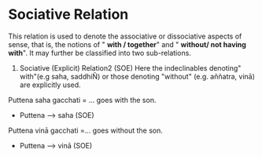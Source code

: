 # Sociative Relation
This relation is used to denote the associative or dissociative aspects of sense, that is, the notions of " **with / together**" and " **without/ not having with**". It may further be classified into two sub-relations.

1. Sociative (Explicit) Relation2 (SOE)
Here the indeclinables denoting" with"(e.g saha, saddhiÑ) or those
denoting "without" (e.g. aññatra, vinā) are explicitly used.

Puttena saha gacchati = ... goes with the son.
- Puttena ——> saha (SOE)

Puttena vinā gacchati =... goes without the son.
- Puttena ——> vinā (SOE)

